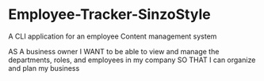 # Employee-Tracker-SinzoStyle
A CLI application for an employee Content management system


AS A business owner
I WANT to be able to view and manage the departments, roles, and employees in my company
SO THAT I can organize and plan my business